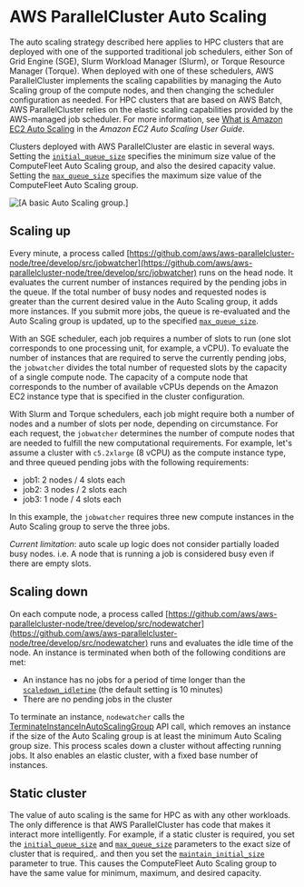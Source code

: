 # AWS ParallelCluster Auto Scaling<a name="autoscaling"></a>

The auto scaling strategy described here applies to HPC clusters that are deployed with one of the supported traditional job schedulers, either Son of Grid Engine \(SGE\), Slurm Workload Manager \(Slurm\), or Torque Resource Manager \(Torque\)\. When deployed with one of these schedulers, AWS ParallelCluster implements the scaling capabilities by managing the Auto Scaling group of the compute nodes, and then changing the scheduler configuration as needed\. For HPC clusters that are based on AWS Batch, AWS ParallelCluster relies on the elastic scaling capabilities provided by the AWS\-managed job scheduler\. For more information, see [What is Amazon EC2 Auto Scaling](https://docs.aws.amazon.com/autoscaling/ec2/userguide/what-is-amazon-ec2-auto-scaling.html) in the *Amazon EC2 Auto Scaling User Guide*\.

Clusters deployed with AWS ParallelCluster are elastic in several ways\. Setting the [`initial_queue_size`](cluster-definition.md#configuration-initial-queue-size) specifies the minimum size value of the ComputeFleet Auto Scaling group, and also the desired capacity value\. Setting the [`max_queue_size`](cluster-definition.md#configuration-max-queue-size) specifies the maximum size value of the ComputeFleet Auto Scaling group\.

![\[A basic Auto Scaling group.\]](http://docs.aws.amazon.com/parallelcluster/latest/ug/images/as-basic-diagram.png)

## Scaling up<a name="scaling-up"></a>

Every minute, a process called [https://github.com/aws/aws-parallelcluster-node/tree/develop/src/jobwatcher](https://github.com/aws/aws-parallelcluster-node/tree/develop/src/jobwatcher) runs on the head node\. It evaluates the current number of instances required by the pending jobs in the queue\. If the total number of busy nodes and requested nodes is greater than the current desired value in the Auto Scaling group, it adds more instances\. If you submit more jobs, the queue is re\-evaluated and the Auto Scaling group is updated, up to the specified [`max_queue_size`](cluster-definition.md#configuration-max-queue-size)\.

With an SGE scheduler, each job requires a number of slots to run \(one slot corresponds to one processing unit, for example, a vCPU\)\. To evaluate the number of instances that are required to serve the currently pending jobs, the `jobwatcher` divides the total number of requested slots by the capacity of a single compute node\. The capacity of a compute node that corresponds to the number of available vCPUs depends on the Amazon EC2 instance type that is specified in the cluster configuration\.

With Slurm and Torque schedulers, each job might require both a number of nodes and a number of slots per node, depending on circumstance\. For each request, the `jobwatcher` determines the number of compute nodes that are needed to fulfill the new computational requirements\. For example, let's assume a cluster with `c5.2xlarge` \(8 vCPU\) as the compute instance type, and three queued pending jobs with the following requirements: 
+ job1: 2 nodes / 4 slots each
+ job2: 3 nodes / 2 slots each
+ job3: 1 node / 4 slots each

In this example, the `jobwatcher` requires three new compute instances in the Auto Scaling group to serve the three jobs\.

 *Current limitation*: auto scale up logic does not consider partially loaded busy nodes\. i\.e\. A node that is running a job is considered busy even if there are empty slots\.

## Scaling down<a name="scaling-down"></a>

On each compute node, a process called [https://github.com/aws/aws-parallelcluster-node/tree/develop/src/nodewatcher](https://github.com/aws/aws-parallelcluster-node/tree/develop/src/nodewatcher) runs and evaluates the idle time of the node\. An instance is terminated when both of the following conditions are met: 
+ An instance has no jobs for a period of time longer than the [`scaledown_idletime`](scaling-section.md#scaledown-idletime) \(the default setting is 10 minutes\)
+ There are no pending jobs in the cluster

To terminate an instance, `nodewatcher` calls the [TerminateInstanceInAutoScalingGroup](https://docs.aws.amazon.com/autoscaling/ec2/APIReference/API_TerminateInstanceInAutoScalingGroup.html) API call, which removes an instance if the size of the Auto Scaling group is at least the minimum Auto Scaling group size\. This process scales down a cluster without affecting running jobs\. It also enables an elastic cluster, with a fixed base number of instances\.

## Static cluster<a name="static-cluster"></a>

The value of auto scaling is the same for HPC as with any other workloads\. The only difference is that AWS ParallelCluster has code that makes it interact more intelligently\. For example, if a static cluster is required, you set the [`initial_queue_size`](cluster-definition.md#configuration-initial-queue-size) and [`max_queue_size`](cluster-definition.md#configuration-max-queue-size) parameters to the exact size of cluster that is required,\. and then you set the [`maintain_initial_size`](cluster-definition.md#maintain-initial-size) parameter to true\. This causes the ComputeFleet Auto Scaling group to have the same value for minimum, maximum, and desired capacity\.